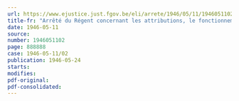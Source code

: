 ```yaml
---
url: https://www.ejustice.just.fgov.be/eli/arrete/1946/05/11/1946051102/justel
title-fr: "Arrêté du Régent concernant les attributions, le fonctionnement et la composition des comités paritaires de contrôle près les caisses de vacances"
date: 1946-05-11
source:
number: 1946051102
page: 888888
case: 1946-05-11/02
publication: 1946-05-24
starts:
modifies:
pdf-original:
pdf-consolidated:
---
```


